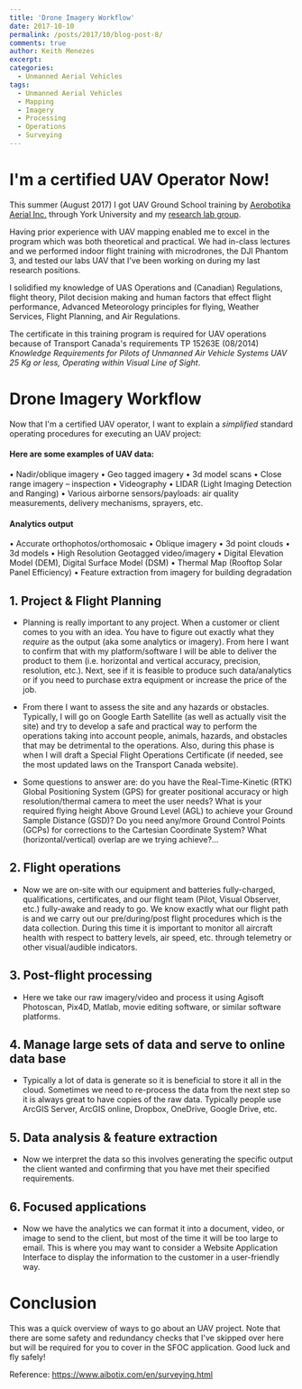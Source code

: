 ```yaml
---
title: 'Drone Imagery Workflow'
date: 2017-10-10
permalink: /posts/2017/10/blog-post-8/
comments: true
author: Keith Menezes
excerpt:
categories:
  - Unmanned Aerial Vehicles
tags:
  - Unmanned Aerial Vehicles
  - Mapping
  - Imagery
  - Processing
  - Operations
  - Surveying
---
```


# I'm a certified UAV Operator Now!
 This summer (August 2017) I got UAV Ground School training by [Aerobotika Aerial Inc.](https://aerobotika.com/) through York University and my [research lab group](http://costas-armenakis.lab.yorku.ca/).

Having prior experience with UAV mapping enabled me to excel in the program which was both theoretical and practical. We had in-class lectures and we performed indoor flight training with microdrones, the DJI Phantom 3, and tested our labs UAV that I've been working on during my last research positions.

 I solidified my knowledge of UAS Operations and (Canadian) Regulations, flight theory, Pilot decision making and human factors that effect flight performance, Advanced Meteorology principles for flying, Weather Services, Flight Planning, and Air Regulations.

 The certificate in this training program is required for UAV operations because of Transport Canada's requirements TP 15263E (08/2014) _Knowledge Requirements for Pilots of Unmanned Air Vehicle Systems UAV 25 Kg or less, Operating within Visual Line of Sight_.

# Drone Imagery Workflow
 Now that I'm a certified UAV operator, I want to explain a *simplified* standard operating procedures for executing an UAV project:

 #### Here are some examples of UAV data:
  •	Nadir/oblique imagery
  •	Geo tagged imagery
  •	3d model scans
  •	Close range imagery – inspection
  •	Videography
  •	LIDAR (Light Imaging Detection and Ranging)
  •	Various airborne sensors/payloads: air quality measurements, delivery mechanisms, sprayers, etc.

 #### Analytics output
  •	Accurate orthophotos/orthomosaic
  •	Oblique imagery
  •	3d point clouds
  •	3d models
  •  High Resolution Geotagged video/imagery
  •	Digital Elevation Model (DEM), Digital Surface Model (DSM)
  •  Thermal Map (Rooftop Solar Panel Efficiency)
  •  Feature extraction from imagery for building degradation


## 1. Project & Flight Planning
 - Planning is really important to any project. When a customer or client comes to you with an idea. You have to figure out exactly what they _require_ as the output (aka some analytics or imagery). From here I want to confirm that with my platform/software I will be able to deliver the product to them (i.e. horizontal and vertical accuracy, precision, resolution, etc.). Next, see if it is feasible to produce such data/analytics or if you need to purchase extra equipment or increase the price of the job.

 - From there I want to assess the site and any hazards or obstacles. Typically, I will go on Google Earth Satellite (as well as actually visit the site) and try to develop a safe and practical way to perform the operations taking into account people, animals, hazards, and obstacles that may be detrimental to the operations. Also, during this phase is when I will draft a Special Flight Operations Certificate (if needed, see the most updated laws on the Transport Canada website).

 - Some questions to answer are: do you have the Real-Time-Kinetic (RTK) Global Positioning System (GPS) for greater positional accuracy or high resolution/thermal camera to meet the user needs? What is your required flying height Above Ground Level (AGL) to achieve your Ground Sample Distance (GSD)? Do you need any/more Ground Control Points (GCPs) for corrections to the Cartesian Coordinate System? What (horizontal/vertical) overlap are we trying achieve?...

## 2.	Flight operations
- Now we are on-site with our equipment and batteries fully-charged, qualifications, certificates, and our flight team (Pilot, Visual Observer, etc.) fully-awake and ready to go. We know exactly what our flight path is and we carry out our pre/during/post flight procedures which is the data collection. During this time it is important to monitor all aircraft health with respect to battery levels, air speed, etc. through telemetry or other visual/audible indicators.

## 3.	Post-flight processing
- Here we take our raw imagery/video and process it using Agisoft Photoscan, Pix4D, Matlab, movie editing software, or similar software platforms.

## 4.	Manage large sets of data and serve to online data base
-	Typically a lot of data is generate so it is beneficial to store it all in the cloud. Sometimes we need to re-process the data from the next step so it is always great to have copies of the raw data. Typically people use ArcGIS Server, ArcGIS online, Dropbox, OneDrive, Google Drive, etc.

## 5.	Data analysis & feature extraction
- Now we interpret the data so this involves generating the specific output the client wanted and confirming that you have met their specified requirements.

## 6.	Focused applications
- Now we have the analytics we can format it into a document, video, or image to send to the client, but most of the time it will be too large to email. This is where you may want to consider a Website Application Interface to display the information to the customer in a user-friendly way.

# Conclusion
This was a quick overview of ways to go about an UAV project. Note that there are some safety and redundancy checks that I've skipped over here but will be required for you to cover in the SFOC application. Good luck and fly safely!

Reference:  https://www.aibotix.com/en/surveying.html

<div id="fb-root"></div>
<script>(function(d, s, id) {
  var js, fjs = d.getElementsByTagName(s)[0];
  if (d.getElementById(id)) return;
  js = d.createElement(s); js.id = id;
  js.src = "//connect.facebook.net/en_US/sdk.js#xfbml=1&version=v2.8";
  fjs.parentNode.insertBefore(js, fjs);
}(document, 'script', 'facebook-jssdk'));</script>

<div class="fb-like" data-href="http://keithmenezes.ca/posts/2017/10/blog-post-8/" data-layout="standard" data-action="like" data-size="large" data-show-faces="true" data-share="false"></div>

<div class="fb-send" data-href="http://keithmenezes.ca/posts/2017/10/blog-post-8/"></div>
